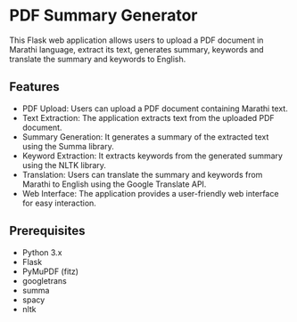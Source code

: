 # PDF Summary Generator

This Flask web application allows users to upload a PDF document in Marathi language, extract its text, generates summary, keywords and translate the summary and keywords to English.

## Features

+ PDF Upload: Users can upload a PDF document containing Marathi text.
+ Text Extraction: The application extracts text from the uploaded PDF document.
+ Summary Generation: It generates a summary of the extracted text using the Summa library.
+ Keyword Extraction: It extracts keywords from the generated summary using the NLTK library.
+ Translation: Users can translate the summary and keywords from Marathi to English using the Google Translate API.
+ Web Interface: The application provides a user-friendly web interface for easy interaction.

## Prerequisites
+ Python 3.x
+ Flask
+ PyMuPDF (fitz)
+ googletrans
+ summa
+ spacy
+ nltk
